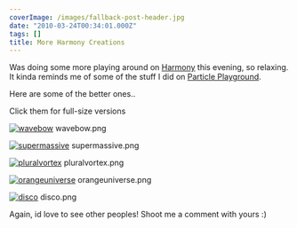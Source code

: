 ```yaml
---
coverImage: /images/fallback-post-header.jpg
date: "2010-03-24T00:34:01.000Z"
tags: []
title: More Harmony Creations
---
```


Was doing some more playing around on [Harmony](https://mrdoob.com/projects/harmony) this evening, so relaxing. It kinda reminds me of some of the stuff I did on [Particle Playground](https://www.mikecann.co.uk/programming/particle-playground/).

Here are some of the better ones..

<!-- more -->

Click them for full-size versions

[![](https://www.mikecann.co.uk/wp-content/uploads/2010/03/wavebow-1024x562.png "wavebow")](/wp-content/uploads/2010/03/wavebow.png)
wavebow.png

[![](https://www.mikecann.co.uk/wp-content/uploads/2010/03/supermassive-1024x445.png "supermassive")](/wp-content/uploads/2010/03/supermassive.png)
supermassive.png

[![](https://www.mikecann.co.uk/wp-content/uploads/2010/03/pluralvortex-1024x459.png "pluralvortex")](/wp-content/uploads/2010/03/pluralvortex.png)
pluralvortex.png

[![](https://www.mikecann.co.uk/wp-content/uploads/2010/03/orangeuniverse-1024x536.png "orangeuniverse")](/wp-content/uploads/2010/03/orangeuniverse.png)
orangeuniverse.png

[![](https://www.mikecann.co.uk/wp-content/uploads/2010/03/disco-1024x536.png "disco")](/wp-content/uploads/2010/03/disco.png)
disco.png

Again, id love to see other peoples! Shoot me a comment with yours :)
